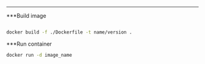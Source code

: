 ---

***Build image

```bash

docker build -f ./Dockerfile -t name/version .

```

***Run container

```bash
docker run -d image_name
```
